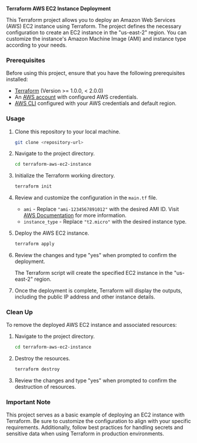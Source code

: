 **Terraform AWS EC2 Instance Deployment**

This Terraform project allows you to deploy an Amazon Web Services (AWS) EC2 instance using Terraform. The project defines the necessary configuration to create an EC2 instance in the "us-east-2" region. You can customize the instance's Amazon Machine Image (AMI) and instance type according to your needs.

### Prerequisites
Before using this project, ensure that you have the following prerequisites installed:

- [Terraform](https://www.terraform.io/downloads.html) (Version >= 1.0.0, < 2.0.0)
- An [AWS account](https://aws.amazon.com/) with configured AWS credentials.
- [AWS CLI](https://aws.amazon.com/cli/) configured with your AWS credentials and default region.

### Usage

1. Clone this repository to your local machine.

   ```bash
   git clone <repository-url>
   ```

2. Navigate to the project directory.

   ```bash
   cd terraform-aws-ec2-instance
   ```

3. Initialize the Terraform working directory.

   ```bash
   terraform init
   ```

4. Review and customize the configuration in the `main.tf` file.

   - `ami` - Replace `"ami-1234567891012"` with the desired AMI ID. Visit [AWS Documentation](https://docs.aws.amazon.com/AWSEC2/latest/WindowsGuide/finding-an-ami.html) for more information.
   - `instance_type` - Replace `"t2.micro"` with the desired instance type.

5. Deploy the AWS EC2 instance.

   ```bash
   terraform apply
   ```

6. Review the changes and type "yes" when prompted to confirm the deployment.

   The Terraform script will create the specified EC2 instance in the "us-east-2" region.

7. Once the deployment is complete, Terraform will display the outputs, including the public IP address and other instance details.

### Clean Up

To remove the deployed AWS EC2 instance and associated resources:

1. Navigate to the project directory.

   ```bash
   cd terraform-aws-ec2-instance
   ```

2. Destroy the resources.

   ```bash
   terraform destroy
   ```

3. Review the changes and type "yes" when prompted to confirm the destruction of resources.

### Important Note

This project serves as a basic example of deploying an EC2 instance with Terraform. Be sure to customize the configuration to align with your specific requirements. Additionally, follow best practices for handling secrets and sensitive data when using Terraform in production environments.